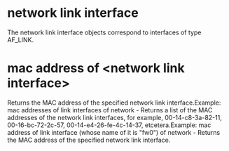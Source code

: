 # network link interface

The network link interface objects correspond to interfaces of type AF_LINK.

# mac address of &lt;network link interface&gt;

Returns the MAC address of the specified network link interface.Example: mac addresses of link interfaces of network - Returns a list of the MAC addresses of the network link interfaces, for example, 00-14-c8-3a-82-11, 00-16-bc-72-2c-57, 00-14-e4-26-fe-4c-14-37, etcetera.Example: mac address of link interface (whose name of it is &quot;fw0&quot;) of network - Returns the MAC address of the specified network link interface.
